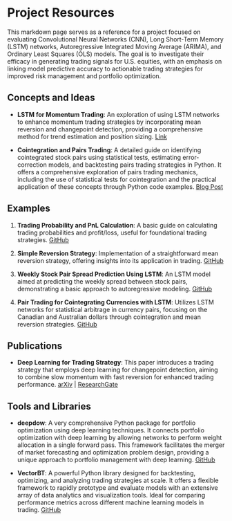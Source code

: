 # Project Resources


This markdown page serves as a reference for a project focused on evaluating Convolutional Neural Networks (CNN), Long Short-Term Memory (LSTM) networks, Autoregressive Integrated Moving Average (ARIMA), and Ordinary Least Squares (OLS) models. The goal is to investigate their efficacy in generating trading signals for U.S. equities, with an emphasis on linking model predictive accuracy to actionable trading strategies for improved risk management and portfolio optimization.


## Concepts and Ideas

- **LSTM for Momentum Trading**: An exploration of using LSTM networks to enhance momentum trading strategies by incorporating mean reversion and changepoint detection, providing a comprehensive method for trend estimation and position sizing. [Link](https://medium.datadriveninvestor.com/create-superior-momentum-trading-with-tensorflow-5de203f8334f)

- **Cointegration and Pairs Trading**: A detailed guide on identifying cointegrated stock pairs using statistical tests, estimating error-correction models, and backtesting pairs trading strategies in Python. It offers a comprehensive exploration of pairs trading mechanics, including the use of statistical tests for cointegration and the practical application of these concepts through Python code examples. [Blog Post](https://letianzj.github.io/cointegration-pairs-trading.html)


## Examples

1. **Trading Probability and PnL Calculation**: A basic guide on calculating trading probabilities and profit/loss, useful for foundational trading strategies. [GitHub](https://github.com/ThomasAFink/trading-profit-loss-diagram-and-simple-trading-probabilities/blob/main/README.md)

2. **Simple Reversion Strategy**: Implementation of a straightforward mean reversion strategy, offering insights into its application in trading. [GitHub](https://github.com/Laurier-Fintech/OpenFintech/blob/main/README.md)

3. **Weekly Stock Pair Spread Prediction Using LSTM**: An LSTM model aimed at predicting the weekly spread between stock pairs, demonstrating a basic approach to autoregressive modeling. [GitHub](https://github.com/fplon/trading_strategies/blob/master/structural_first_busines_day_strategy.ipynb)

4. **Pair Trading for Cointegrating Currencies with LSTM**: Utilizes LSTM networks for statistical arbitrage in currency pairs, focusing on the Canadian and Australian dollars through cointegration and mean reversion strategies. [GitHub](https://github.com/shimonanarang/pair-trading)

## Publications

- **Deep Learning for Trading Strategy**: This paper introduces a trading strategy that employs deep learning for changepoint detection, aiming to combine slow momentum with fast reversion for enhanced trading performance. [arXiv](https://arxiv.org/pdf/2105.13727v3.pdf) | [ResearchGate](https://www.researchgate.net/publication/356936311_Slow_Momentum_with_Fast_Reversion_A_Trading_Strategy_Using_Deep_Learning_and_Changepoint_Detection)

## Tools and Libraries

- **deepdow**: A very comprehensive Python package for portfolio optimization using deep learning techniques. It connects portfolio optimization with deep learning by allowing networks to perform weight allocation in a single forward pass. This framework facilitates the merger of market forecasting and optimization problem design, providing a unique approach to portfolio management with deep learning. [GitHub](https://github.com/jankrepl/deepdow)


- **VectorBT**: A powerful Python library designed for backtesting, optimizing, and analyzing trading strategies at scale. It offers a flexible framework to rapidly prototype and evaluate models with an extensive array of data analytics and visualization tools. Ideal for comparing performance metrics across different machine learning models in trading. [GitHub](https://github.com/polakowo/vectorbt)